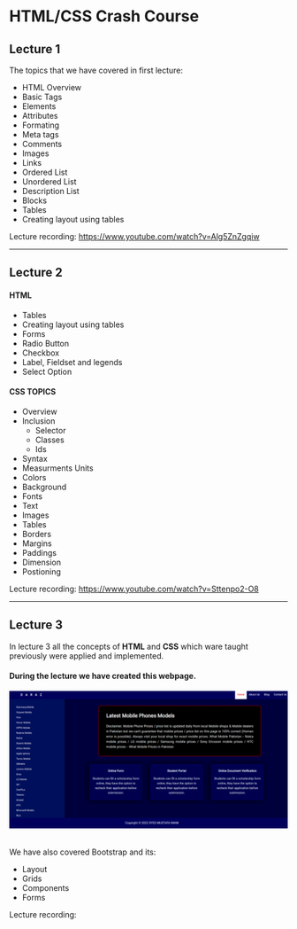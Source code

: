 # HTML/CSS Crash Course 

## Lecture 1
The topics that we have covered in first lecture:

- HTML Overview
- Basic Tags
- Elements
- Attributes
- Formating
- Meta tags
- Comments
- Images
- Links
- Ordered List
- Unordered List
- Description List
- Blocks
- Tables
- Creating layout using tables

Lecture recording: https://www.youtube.com/watch?v=Alg5ZnZgqiw
<hr>

## Lecture 2
#### HTML
- Tables
- Creating layout using tables
- Forms
- Radio Button
- Checkbox
- Label, Fieldset and legends
- Select Option


#### CSS TOPICS
- Overview
- Inclusion
  -  Selector
  -  Classes
  -  Ids
- Syntax
- Measurments Units 
- Colors
- Background
- Fonts
- Text
- Images
- Tables
- Borders
- Margins
- Paddings
- Dimension
- Postioning

Lecture recording: https://www.youtube.com/watch?v=Sttenpo2-O8

<hr>

## Lecture 3

In lecture 3 all the concepts of __HTML__ and __CSS__ which ware taught previously were applied and implemented. 



#### During the lecture we have created this webpage.

<img src="./3_lecture_HTML_CSS/final-lecture.png">
<br>
<br>

We have also covered Bootstrap and its:

- Layout
- Grids
- Components
- Forms 

Lecture recording: 